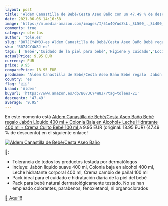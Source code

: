 ```yaml
---
layout: post
title: 'Aldem Canastilla de Bebé/Cesta Aseo Baño con un 47.49 % de descuento'
date: 2021-06-06 14:16:58
image: 'https://m.media-amazon.com/images/I/51o4QYudZsL._SL500_._SL400_.jpg'
comments: true
category: ofertas
author: 'tole.es'
slug: 'B07JCY4W8J-es Aldem Canastilla de Bebé/Cesta Aseo Baño Bebé regalo Jabón...'
sku: 'B07JCY4W8J-es'
tags: [ 'Bebé','Cuidado de la piel para bebé','Higiene y cuidado','Lociones para la piel de bebé','aldem','bebé', ]
actualPrice: 9.95 EUR
currency: EUR
price: 9.95
comparePrice: 18.95 EUR
prodname: 'Aldem Canastilla de Bebé/Cesta Aseo Baño Bebé regalo  Jabón Líquido 400 ml + Colonia Baja en Alcohol+ Leche Hidratante 400 ml + Crema Culito Bebé 100 ml '
country: 'es'
flag: '🇪🇸'
brand: 'Aldem'
buyurl: 'https://www.amazon.es/dp/B07JCY4W8J/?tag=tolees-21'
descuento: '47.49'
average: '9.95'
---
```


En este momento está [Aldem Canastilla de Bebé/Cesta Aseo Baño Bebé regalo  Jabón Líquido 400 ml + Colonia Baja en Alcohol+ Leche Hidratante 400 ml + Crema Culito Bebé 100 ml ](https://www.amazon.es/dp/B07JCY4W8J/?tag=tolees-21) a 9.95 EUR (original: 18.95 EUR) (47.49 %  de descuento) en el siguiente enlace!

[![Aldem Canastilla de Bebé/Cesta Aseo Baño](https://m.media-amazon.com/images/I/51o4QYudZsL._SL500_._SL400_.jpg)](https://www.amazon.es/dp/B07JCY4W8J/?tag=tolees-21)

🔎:

- Tolerancia de todos los productos testada por dermatólogos
- Incluye: Jabón líquido suave 400 ml, Colonia baja en alcohol 400 ml, Leche hidratante corporal 400 ml, Crema cambio de pañal 100 ml
- Pack ideal para el cuidado e hidratación diaria de la piel del bebé
- Pack para bebé natural dermatológicamente testado. No se han empleado colorantes, parabenos, fenoxietanol, ni organoclorados

[🛒 Aquí!!!](https://www.amazon.es/dp/B07JCY4W8J/?tag=tolees-21)
